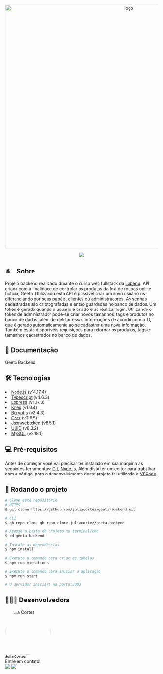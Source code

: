 <p align="center">
<img src="https://i.ibb.co/h2vNyP2/Novo-Projeto-30.png" width="800px" alt="logo">
  </p>
  
  <p align="center">
  <a href="https://github.com/juliacortez/geeta-backend/blob/main/LICENSE" target="_blank"><img src="https://img.shields.io/github/license/juliacortez/movies-app?color=blue&style=for-the-badge"></a>
 </p>
 
 <h2>⚛️ﾠSobre</h2>
Projeto backend realizado durante o curso web fullstack da <a href="https://www.labenu.com.br/">Labenu</a>. API criada com a finalidade de controlar os produtos da loja de roupas online fictícia, Geeta. Utilizando esta API é possível criar um novo usuário os diferenciando por seus papéis, clientes ou administradores. As senhas cadastradas são criptografadas e então guardadas no banco de dados. Um token é gerado quando o usuário é criado e ao realizar login. Utilizando o token de administrador pode-se criar novos tamanhos, tags e produtos no banco de dados, além de deletar essas informações de acordo com o ID, que é gerado automaticamente ao se cadastrar uma nova informação. Também estão disponíveis requisições para retornar os produtos, tags e tamanhos cadastrados no banco de dados. 

<h2>🔗 Documentação</h2>
<a href="https://documenter.getpostman.com/view/17588272/UVyuTvDu">Geeta Backend</a>

<h2>🛠️ Tecnologias</h2>
<li><a href="https://nodejs.org/en/">Node.js</a> (v14.17.4)</li>
<li><a href="https://www.typescriptlang.org/">Typescript</a> (v4.6.3)</li>
<li><a href="http://expressjs.com/pt-br/">Express</a> (v4.17.3)</li>
<li><a href="https://knexjs.org/">Knex</a> (v1.0.4)</li>
<li><a href="https://www.npmjs.com/package/bcrypt">Bcryptjs</a> (v2.4.3)</li>
<li><a href="https://www.npmjs.com/package/cors">Cors</a> (v2.8.5)</li>
<li><a href="https://www.npmjs.com/package/jsonwebtoken">Jsonwebtoken</a> (v8.5.1)</li>
<li><a href="https://npm.io/package/uuid">UUID</a> (v8.3.2)</li>
<li><a href="https://www.npmjs.com/package/mysql">MySQL</a> (v2.18.1)</li>

<h2>💻 Pré-requisitos</h2>
Antes de começar você vai precisar ter instalado em sua máquina as seguintes ferramentas:
<a href="https://git-scm.com">Git</a>, <a href="https://nodejs.org.en/">Node.js</a>.
Além disto ter um editor para trabalhar com o código, para o desenvolvimento deste projeto foi utilizado o <a href="https://code.visualstudio.com/">VSCode</a>.

<h2>🚀 Rodando o projeto</h2>

```bash
# Clone este repositório
# HTTPS
$ git clone https://github.com/juliacortez/geeta-backend.git

# CLI
$ gh repo clone gh repo clone juliacortez/geeta-backend

# Acesse a pasta do projeto no terminal/cmd
$ cd geeta-backend

# Instale as dependências
$ npm install

# Execute o comando para criar as tabelas
$ npm run migrations

# Execute o comando para iniciar a aplicação
$ npm run start

# O servidor iniciará na porta:3003 
```

<h2>👩🏻‍💻 Desenvolvedora</h2>
<div><a href="https://github.com/juliacortez">
  <img style="border-radius: 50%;" src="https://media-exp1.licdn.com/dms/image/C5603AQFLn8A145Rfww/profile-displayphoto-shrink_800_800/0/1635911104301?e=1653523200&v=beta&t=E3V1eTckX1gq0-7eq5AfRaumATFbuLsufB8lHpNa4zk" width="150px" alt="Julia Cortez">
<br />
  <sub><b>Julia Cortez</sub></b></a>
  
  <br />
  Entre em contato!<br />
  <a href="https://www.linkedin.com/in/juliacortez-98/" target="_blank"><img src="https://img.shields.io/badge/LinkedIn-0077B5?style=for-the-badge&logo=linkedin&logoColor=white" target="_blank"></a>
  <a href="mailto:juliacortez984@gmail.com"><img src="https://img.shields.io/badge/Gmail-D14836?style=for-the-badge&logo=gmail&logoColor=white" target="_blank"></a>
</div>
